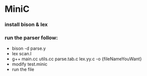 # MiniC
### install bison & lex
### run the parser follow:
 - bison -d parse.y
 - lex scan.l
 - g++ main.cc utils.cc parse.tab.c lex.yy.c -o {fileNameYouWant}
 - modify test.minic
 - run the file
